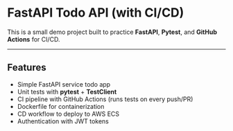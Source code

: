 # FastAPI Todo API (with CI/CD)

This is a small demo project built to practice **FastAPI**, **Pytest**, and **GitHub Actions** for CI/CD.  

---

## Features
- Simple FastAPI service todo app
- Unit tests with **pytest** + **TestClient**
- CI pipeline with GitHub Actions (runs tests on every push/PR)
- Dockerfile for containerization
- CD workflow to deploy to AWS ECS
- Authentication with JWT tokens